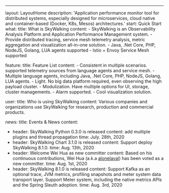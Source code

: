 ---
layout: LayoutHome
description: 'Application performance monitor tool for distributed systems, especially designed for microservices, cloud native and container-based (Docker, K8s, Mesos) architectures.'
start: Quick Start
what:
  title: What is SkyWalking
  content:
    - SkyWalking is an Observability Analysis Platform and Application Performance Management system.
    - Provide distributed tracing, service mesh telemetry analysis, metric aggregation and visualization all-in-one solution.
    - Java, .Net Core, PHP, NodeJS, Golang, LUA agents supported
    - Istio + Envoy Service Mesh supported

feature:
  title: Feature List
  content:
    - Consistent in multiple scenarios. supported telemetry sources from language agents and service mesh.
    - Multiple language agents, including Java, .Net Core, PHP, NodeJS, Golang, LUA agents.
    - Light. No big data platform required, even observing the high payload cluster.
    - Modulization. Have multiple options for UI, storage, cluster managements.
    - Alarm supported.
    - Cool visualization solution.

user:
  title: Who is using SkyWalking
  content: Various companies and organizations use SkyWalking for research, production and commercial products.

news:
  title: Events & News
  content:
  - header: SkyWalking Python 0.3.0 is released
    content: add multiple plugins and thread propagation
    time: July. 28th, 2020
  - header: SkyWalking Chart 3.1.0 is released
    content: Support deploy SkyWalking 8.1.0.
    time: Aug. 13th, 2020
  - header: Welcome Wei Hua as new committer
    content: Based on his continuous contributions, Wei Hua (a.k.a [alonelaval](https://github.com/alonelaval)) has been voted as a new committer.
    time: Aug. 1st, 2020
  - header: SkyWalking 8.1.0 is released
    content: Support Kafka as an optional trace, JVM metrics, profiling snapshots and meter system data transport layer. Support Meter system, including the native metrics APIs and the Spring Sleuth adoption.
    time: Aug. 3rd, 2020
